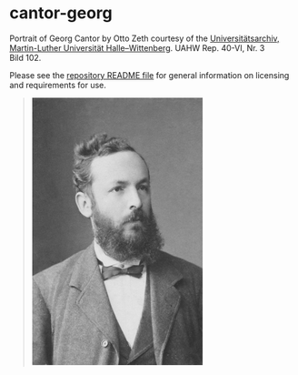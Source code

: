 # cantor-georg

Portrait of Georg Cantor by Otto Zeth courtesy of the
[Universitätsarchiv, Martin-Luther Universität
Halle–Wittenberg](http://www.archiv.uni-halle.de/). UAHW Rep. 40-VI,
Nr. 3 Bild 102.

Please see the [repository README file](https://github.com/OpenLogicProject/photos/blob/master/README.md) for general information on licensing and requirements for use.

> ![cantor-georg](https://github.com/OpenLogicProject/photos/blob/master/cantor-georg/cantor-georg-small.png)